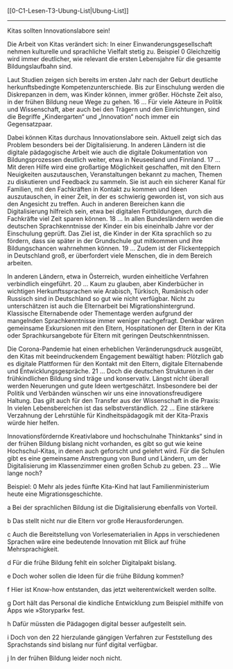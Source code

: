 [[0-C1-Lesen-T3-Ubung-List|Ubung-List]]

---

Kitas sollten Innovationslabore sein!

Die Arbeit von Kitas verändert sich: In einer Einwanderungsgesellschaft nehmen kulturelle und sprachliche Vielfalt stetig zu. Beispiel 0 Gleichzeitig wird immer deutlicher, wie relevant die ersten Lebensjahre für die gesamte Bildungslaufbahn sind.

Laut Studien zeigen sich bereits im ersten Jahr nach der Geburt deutliche herkunftsbedingte Kompetenzunterschiede. Bis zur Einschulung werden die Diskrepanzen in dem, was Kinder können, immer größer. Höchste Zeit also, in der frühen Bildung neue Wege zu gehen. 16 ... Für viele Akteure in Politik und Wissenschaft, aber auch bei den Trägern und den Einrichtungen, sind die Begriffe „Kindergarten“ und „Innovation“ noch immer ein Gegensatzpaar.

Dabei können Kitas durchaus Innovationslabore sein. Aktuell zeigt sich das Problem besonders bei der Digitalisierung. In anderen Ländern ist die digitale pädagogische Arbeit wie auch die digitale Dokumentation von Bildungsprozessen deutlich weiter, etwa in Neuseeland und Finnland. 17 ... Mit deren Hilfe wird eine großartige Möglichkeit geschaffen, mit den Eltern Neuigkeiten auszutauschen, Veranstaltungen bekannt zu machen, Themen zu diskutieren und Feedback zu sammeln. Sie ist auch ein sicherer Kanal für Familien, mit den Fachkräften in Kontakt zu kommen und Ideen auszutauschen, in einer Zeit, in der es schwierig geworden ist, von sich aus den Angesicht zu treffen. Auch in anderen Bereichen kann die Digitalisierung hilfreich sein, etwa bei digitalen Fortbildungen, durch die Fachkräfte viel Zeit sparen können. 18 ... In allen Bundesländern werden die deutschen Sprachkenntnisse der Kinder ein bis eineinhalb Jahre vor der Einschulung geprüft. Das Ziel ist, die Kinder in der Kita sprachlich so zu fördern, dass sie später in der Grundschule gut mitkommen und ihre Bildungschancen wahrnehmen können. 19 ... Zudem ist der Flickenteppich in Deutschland groß, er überfordert viele Menschen, die in dem Bereich arbeiten.

In anderen Ländern, etwa in Österreich, wurden einheitliche Verfahren verbindlich eingeführt. 20 ... Kaum zu glauben, aber Kinderbücher in wichtigen Herkunftssprachen wie Arabisch, Türkisch, Rumänisch oder Russisch sind in Deutschland so gut wie nicht verfügbar. Nicht zu unterschätzen ist auch die Elternarbeit bei Migrationshintergrund. Klassische Elternabende oder Thementage werden aufgrund der mangelnden Sprachkenntnisse immer weniger nachgefragt. Denkbar wären gemeinsame Exkursionen mit den Eltern, Hospitationen der Eltern in der Kita oder Sprachkursangebote für Eltern mit geringen Deutschkenntnissen.

Die Corona-Pandemie hat einen erheblichen Veränderungsdruck ausgeübt, den Kitas mit beeindruckendem Engagement bewältigt haben: Plötzlich gab es digitale Plattformen für den Kontakt mit den Eltern, digitale Elternabende und Entwicklungsgespräche. 21 ... Doch die deutschen Strukturen in der frühkindlichen Bildung sind träge und konservativ. Längst nicht überall werden Neuerungen und gute Ideen wertgeschätzt. Insbesondere bei der Politik und Verbänden wünschen wir uns eine innovationsfreudigere Haltung. Das gilt auch für den Transfer aus der Wissenschaft in die Praxis: In vielen Lebensbereichen ist das selbstverständlich. 22 ... Eine stärkere Verzahnung der Lehrstühle für Kindheitspädagogik mit der Kita-Praxis würde hier helfen.

Innovationsfördernde Kreativlabore und hochschulnahe Thinktanks“ sind in der frühen Bildung bislang nicht vorhanden, es gibt so gut wie keine Hochschul-Kitas, in denen auch geforscht und gelehrt wird. Für die Schulen gibt es eine gemeinsame Anstrengung von Bund und Ländern, um der Digitalisierung im Klassenzimmer einen großen Schub zu geben. 23 ... Wie lange noch?

Beispiel:
0 Mehr als jedes fünfte Kita-Kind hat laut Familienministerium heute eine Migrationsgeschichte.

a Bei der sprachlichen Bildung ist die Digitalisierung ebenfalls von Vorteil.

b Das stellt nicht nur die Eltern vor große Herausforderungen.

c Auch die Bereitstellung von Vorlesematerialien in Apps in verschiedenen Sprachen wäre eine bedeutende Innovation mit Blick auf frühe Mehrsprachigkeit.

d Für die frühe Bildung fehlt ein solcher Digitalpakt bislang.

e Doch woher sollen die Ideen für die frühe Bildung kommen?

f Hier ist Know-how entstanden, das jetzt weiterentwickelt werden sollte.

g Dort hält das Personal die kindliche Entwicklung zum Beispiel mithilfe von Apps wie »Storypark« fest.

h Dafür müssten die Pädagogen digital besser aufgestellt sein.

i Doch von den 22 hierzulande gängigen Verfahren zur Feststellung des Sprachstands sind bislang nur fünf digital verfügbar.

j In der frühen Bildung leider noch nicht.